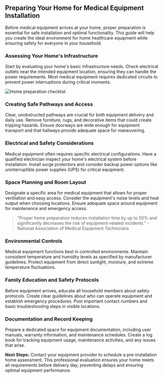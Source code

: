 ## Preparing Your Home for Medical Equipment Installation

Before medical equipment arrives at your home, proper preparation is essential for safe installation and optimal functionality. This guide will help you create the ideal environment for home healthcare equipment while ensuring safety for everyone in your household.

### Assessing Your Home's Infrastructure

Start by evaluating your home's basic infrastructure needs. Check electrical outlets near the intended equipment location, ensuring they can handle the power requirements. Most medical equipment requires dedicated circuits to prevent power interruptions during critical moments.

![Home preparation checklist](https://images.unsplash.com/photo-1584622650111-993a426fbf0a?w=600&h=300&fit=crop)

### Creating Safe Pathways and Access

Clear, unobstructed pathways are crucial for both equipment delivery and daily use. Remove furniture, rugs, and decorative items that could create tripping hazards. Ensure doorways are wide enough for equipment transport and that hallways provide adequate space for maneuvering.

### Electrical and Safety Considerations

Medical equipment often requires specific electrical configurations. Have a qualified electrician inspect your home's electrical system before installation. Install surge protectors and consider backup power options like uninterruptible power supplies (UPS) for critical equipment.

### Space Planning and Room Layout

Designate a specific area for medical equipment that allows for proper ventilation and easy access. Consider the equipment's noise levels and heat output when choosing locations. Ensure adequate space around equipment for maintenance and emergency access.

> "Proper home preparation reduces installation time by up to 50% and significantly decreases the risk of equipment-related incidents." - National Association of Medical Equipment Technicians

### Environmental Controls

Medical equipment functions best in controlled environments. Maintain consistent temperature and humidity levels as specified by manufacturer guidelines. Protect equipment from direct sunlight, moisture, and extreme temperature fluctuations.

### Family Education and Safety Protocols

Before equipment arrives, educate all household members about safety protocols. Create clear guidelines about who can operate equipment and establish emergency procedures. Post important contact numbers and basic troubleshooting steps in visible locations.

### Documentation and Record Keeping

Prepare a dedicated space for equipment documentation, including user manuals, warranty information, and maintenance schedules. Create a log book for tracking equipment usage, maintenance activities, and any issues that arise.

**Next Steps:** Contact your equipment provider to schedule a pre-installation home assessment. This professional evaluation ensures your home meets all requirements before delivery day, preventing delays and ensuring optimal equipment performance.